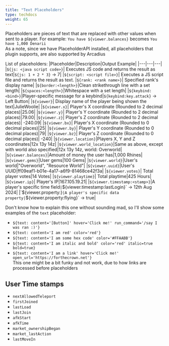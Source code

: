 ```yaml
---
title: "Text Placeholders"
type: techdocs
weight: 65
---
```


Placeholders are pieces of text that are replaced with other values when sent to a player. For example: `You have ${viewer.balances}` becomes `You have 1,000 Denarii`  
As a note, since we have PlaceholderAPI installed, all placeholders that plugin supports, are also supported by Arcadius

List of placeholders:
|Placeholder|Description|Output Example|
|---|---|---|
|`${js: <java script code>}`| Executes JS code and returns the result as text|`${js: 1 + 2 * 3}` -> 7|
|`${script: <script file>}`| Executes a JS script file and returns the result as text.
|`${rank: <rank name>}`| Specified rank's display name|
|`${border:<length>}`|Clean strikethrough line with a set length|
|`${spaces:<length>}`|Whitespace with a set length|
|`${keybind:<bind>}`|Player-specific message for a keybind|`${keybind:key.attack}` -> Left Button|
|`${viewer}`| Display name of the player being shown the text|JulieWoolie|
|`${viewer.x}`| Player's X coordinate (Rounded to 2 decimal places)|25.06|
|`${viewer.y}`| Player's Y coordinate (Rounded to 2 decimal places)|79.00|
|`${viewer.z}`| Player's Z coordinate (Rounded to 2 decimal places)| -240.09|
|`${viewer.bx}`| Player's X coordinate (Rounded to 0 decimal places)|25|
|`${viewer.by}`| Player's Y coordinate (Rounded to 0 decimal places)|79|
|`${viewer.bz}`| Player's Z coordinate (Rounded to 0 decimal places)| -240|
|`${viewer.location}`|Players X, Y and Z coordinates|12x 13y 14z|
|`${viewer.world_location}`|Same as above, except with world also specified|12x 13y 14z, world: Overworld|
|`${viewer.balances}`|Amount of money the user has|1,000 Rhines|
|`${viewer.gems}`|User gems|100 Gems|
|`${viewer.world}`|User's world|"Overworld", "Resource World"|
|`${viewer.uuid}`|User's UUID|ff09eaf1-b01e-4a17-a6f9-81468ce42f3a|
|`${viewer.votes}`| Total player votes|14 Votes|
|`${viewer.playtime}`| Total playtime|425 Hours|
|`${viewer.ip}`| Player's IP|167.105.19.21|
|`${viewer.timestamp:<stamp>}`|A player's specific time field`|`${viewer.timestamp:lastLogin}` -> 12th Aug 2024|
|`${viewer.property:<name>}`|A player's specific data property|`${viewer.property:flying}` -> true|

Don't know how to explain this one without sounding mad, so I'll show some examples of the `text` placeholder:  
- `${text: content='[Button]' hover='Click me!' run_command='/say I was ran :)'}`  
- `${text: content='I am red' color='red'}`  
- `${text: content='I am some hex code' color='#FFAABB'}`  
- `${text: content='I am italic and bold' color='red' italic=true bold=true}`  
- `${text: content='I am a link' hover='Click me!' open_url='https://forthecrown.net'}`  
  This one might be a bit funky and not work, due to how links are processed before placeholders

## User Time stamps
- `nextAllowedTeleport`
- `firstJoined`
- `lastLoad`
- `lastJoin`
- `afkStart`
- `afkTime`
- `market_ownershipBegan`
- `market_lastAction`
- `lastMoveIn`